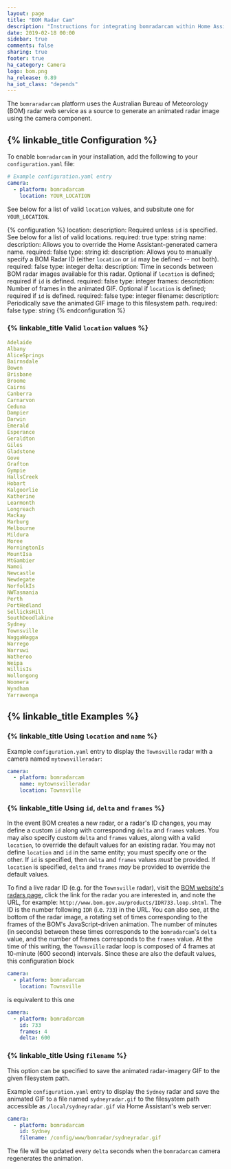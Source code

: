 ```yaml
---
layout: page
title: "BOM Radar Cam"
description: "Instructions for integrating bomradarcam within Home Assistant"
date: 2019-02-18 00:00
sidebar: true
comments: false
sharing: true
footer: true
ha_category: Camera
logo: bom.png
ha_release: 0.89
ha_iot_class: "depends"
---
```


The `bomraradarcam` platform uses the Australian Bureau of Meteorology (BOM) radar web service as a source to generate an animated radar image using the camera component.

## {% linkable_title Configuration %}

To enable `bomradarcam` in your installation, add the following to your `configuration.yaml` file:

```yaml
# Example configuration.yaml entry
camera:
  - platform: bomradarcam
    location: YOUR_LOCATION
```

See below for a list of valid `location` values, and subsitute one for `YOUR_LOCATION`.

{% configuration %}
location:
  description: Required unless `id` is specified. See below for a list of valid locations.
  required: true
  type: string
name:
  description: Allows you to override the Home Assistant-generated camera name.
  required: false
  type: string
id:
  description: Allows you to manually specify a BOM Radar ID (either `location` or `id` may be defined -- not both).
  required: false
  type: integer
delta:
  description: Time in seconds between BOM radar images available for this radar. Optional if `location` is defined; required if `id` is defined.
  required: false
  type: integer
frames:
  description: Number of frames in the animated GIF. Optional if `location` is defined; required if `id` is defined.
  required: false
  type: integer
filename:
  description: Periodically save the animated GIF image to this filesystem path.
  required: false
  type: string
{% endconfiguration %}

### {% linkable_title Valid `location` values %}

```yaml
Adelaide
Albany
AliceSprings
Bairnsdale
Bowen
Brisbane
Broome
Cairns
Canberra
Carnarvon
Ceduna
Dampier
Darwin
Emerald
Esperance
Geraldton
Giles
Gladstone
Gove
Grafton
Gympie
HallsCreek
Hobart
Kalgoorlie
Katherine
Learmonth
Longreach
Mackay
Marburg
Melbourne
Mildura
Moree
MorningtonIs
MountIsa
MtGambier
Namoi
Newcastle
Newdegate
NorfolkIs
NWTasmania
Perth
PortHedland
SellicksHill
SouthDoodlakine
Sydney
Townsville
WaggaWagga
Warrego
Warruwi
Watheroo
Weipa
WillisIs
Wollongong
Woomera
Wyndham
Yarrawonga
```

## {% linkable_title Examples %}

### {% linkable_title Using `location` and `name` %}

Example `configuration.yaml` entry to display the `Townsville` radar with a camera named `mytowsvilleradar`:

```yaml
camera:
  - platform: bomradarcam
    name: mytownsvilleradar
    location: Townsville
```

### {% linkable_title Using `id`, `delta` and `frames` %}

In the event BOM creates a new radar, or a radar's ID changes, you may define a custom `id` along with corresponding `delta` and `frames` values. You may also specify custom `delta` and `frames` values, along with a valid `location`, to override the default values for an existing radar. You may not define `location` and `id` in the same entity; you must specify one or the other. If `id` is specified, then `delta` and `frames` values _must_ be provided. If `location` is specified, `delta` and `frames` _may_ be provided to override the default values.

To find a live radar ID (e.g. for the `Townsville` radar), visit the [BOM website's radars page](http://www.bom.gov.au/australia/radar/), click the link for the radar you are interested in, and note the URL, for example: `http://www.bom.gov.au/products/IDR733.loop.shtml`. The ID is the number following `IDR` (i.e. `733`) in the URL. You can also see, at the bottom of the radar image, a rotating set of times corresponding to the frames of the BOM's JavaScript-driven animation. The number of minutes (in seconds) between these times corresponds to the `bomradarcam`'s `delta` value, and the number of frames corresponds to the `frames` value. At the time of this writing, the `Townsville` radar loop is composed of 4 frames at 10-minute (600 second) intervals. Since these are also the default values, this configuration block

```yaml
camera:
  - platform: bomradarcam
    location: Townsville
```

is equivalent to this one

```yaml
camera:
  - platform: bomradarcam
    id: 733
    frames: 4
    delta: 600
```

### {% linkable_title Using `filename` %}

This option can be specified to save the animated radar-imagery GIF to the given filesystem path.

Example `configuration.yaml` entry to display the `Sydney` radar and save the animated GIF to a file named `sydneyradar.gif` to the filesystem path accessible as `/local/sydneyradar.gif` via Home Assistant's web server:

```yaml
camera:
  - platform: bomradarcam
    id: Sydney
    filename: /config/www/bomradar/sydneyradar.gif
```

The file will be updated every `delta` seconds when the `bomradarcam` camera regenerates the animation.
